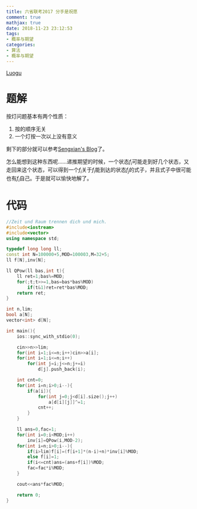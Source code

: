 ```yaml
---
title: 六省联考2017 分手是祝愿
comment: true
mathjax: true
date: 2018-11-23 23:12:53
tags:
- 概率与期望
categories:
- 算法
- 概率与期望
---
```


[Luogu](https://www.luogu.org/problemnew/show/P3750)

<!--more-->

# 题解

按灯问题基本有两个性质：

1. 按的顺序无关
2. 一个灯按一次以上没有意义

剩下的部分就可以参考[Sengxian's Blog](https://blog.sengxian.com/solutions/bzoj-4872)了。

怎么能想到这种东西呢……递推期望的时候，一个状态$f_i$可能走到好几个状态，又走回来这个状态，可以得到一个$f_i$关于$f_i$能到达的状态$f_j$的式子，并且式子中很可能也有$f_i$自己。于是就可以愉快地解了。

# 代码

```c++
//Zeit und Raum trennen dich und mich.
#include<iostream>
#include<vector>
using namespace std;

typedef long long ll;
const int N=100000+5,MOD=100003,M=32+5;
ll f[N],inv[N];

ll QPow(ll bas,int t){
    ll ret=1;bas%=MOD;
    for(;t;t>>=1,bas=bas*bas%MOD)
        if(t&1)ret=ret*bas%MOD;
    return ret;
}

int n,lim;
bool a[N];
vector<int> d[N];

int main(){
    ios::sync_with_stdio(0);

    cin>>n>>lim;
    for(int i=1;i<=n;i++)cin>>a[i];
    for(int i=1;i<=n;i++)
        for(int j=i;j<=n;j+=i)
            d[j].push_back(i);

    int cnt=0;
    for(int i=n;i>0;i--){
        if(a[i]){
            for(int j=0;j<d[i].size();j++)
                a[d[i][j]]^=1;
            cnt++;
        }
    }

    ll ans=0,fac=1;
    for(int i=0;i<MOD;i++)
        inv[i]=QPow(i,MOD-2);
    for(int i=n;i>0;i--){
        if(i>lim)f[i]=(f[i+1]*(n-i)+n)*inv[i]%MOD;
        else f[i]=1;
        if(i<=cnt)ans=(ans+f[i])%MOD;
        fac=fac*i%MOD;
    }

    cout<<ans*fac%MOD;

    return 0;
}

```
